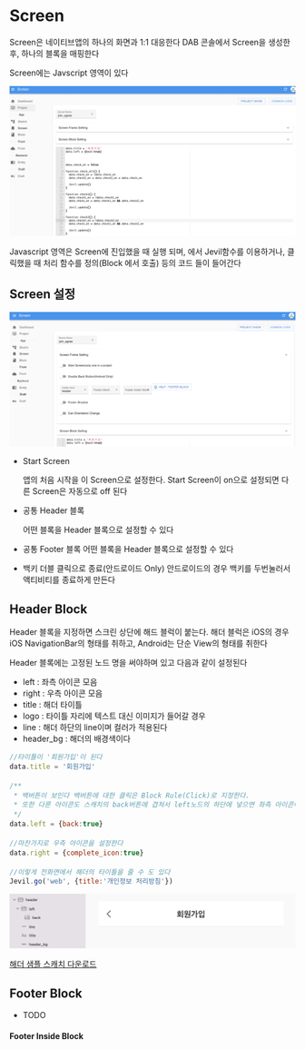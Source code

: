 # Screen

Screen은 네이티브앱의 하나의 화면과 1:1 대응한다
DAB 콘솔에서 Screen을 생성한 후, 하나의 블록을 매핑한다

Screen에는 Javscript 영역이 있다 

![Alt text](screen-image1.png)

Javascript 영역은 Screen에 진입했을 때 실행 되며, 에서 Jevil함수를 이용하거나, 클릭했을 때 처리 함수를 정의(Block 에서 호출) 등의 코드 들이 들어간다

## Screen 설정

![Alt text](screen-image2.png)

- Start Screen

    앱의 처음 시작을 이 Screen으로 설정한다. Start Screen이 on으로 설정되면 다른 Screen은 자동으로 off 된다

- 공통 Header 블록
    
    어떤 블록을 Header 블록으로 설정할 수 있다

- 공통 Footer 블록
    어떤 블록을 Header 블록으로 설정할 수 있다

- 백키 더블 클릭으로 종료(안드로이드 Only)
    안드로이드의 경우 백키를 두번눌러서 액티비티를 종료하게 만든다

## Header Block



Header 블록을 지정하면 스크린 상단에 해드 블럭이 붙는다.
해더 블럭은 iOS의 경우 iOS NavigationBar의 형태를 취하고, Android는 단순 View의 형태를 취한다

Header 블록에는 고정된 노드 명을 써야하며 있고 다음과 같이 설정된다

 - left : 좌측 아이콘 모음
 - right : 우측 아이콘 모음
 - title : 해더 타이틀
 - logo : 타이틀 자리에 텍스트 대신 이미지가 들어갈 경우
 - line : 해더 하단의 line이며 컬러가 적용된다
 - header_bg : 해더의 배경색이다

```javascript
//타이틀이 '회원가입'이 된다
data.title = '회원가입' 

/**  
 * 백버튼이 보인다 백버튼에 대한 클릭은 Block Rule(Click)로 지정한다. 
 * 또한 다른 아이콘도 스캐치의 back버튼에 겹쳐서 left노드의 하단에 넣으면 좌측 아이콘이 된다
 */
data.left = {back:true} 

//마찬가지로 우측 아이콘을 설정한다
data.right = {complete_icon:true} 

//이렇게 전화면에서 해더의 타이틀을 줄 수 도 있다
Jevil.go('web', {title:'개인정보 처리방침'}) 
```

![Alt text](screen-header.png)

[해더 샘플 스캐치 다운로드](screen_header_sample.zip)

## Footer Block
 - TODO

#### Footer Inside Block